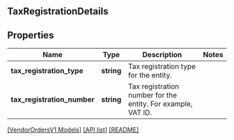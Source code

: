 ## TaxRegistrationDetails

## Properties

Name | Type | Description | Notes
------------ | ------------- | ------------- | -------------
**tax_registration_type** | **string** | Tax registration type for the entity. |
**tax_registration_number** | **string** | Tax registration number for the entity. For example, VAT ID. |

[[VendorOrdersV1 Models]](../) [[API list]](../../Api) [[README]](../../../README.md)
